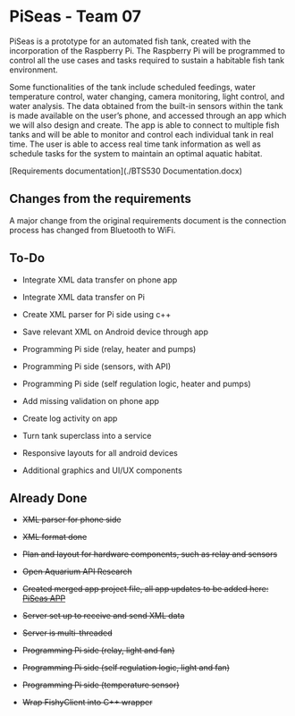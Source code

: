 # PiSeas - Team 07

PiSeas is a prototype for an automated fish tank, created with the incorporation of the Raspberry Pi. The Raspberry Pi will be programmed to control all the use cases and tasks required to sustain a habitable fish tank environment. 

Some functionalities of the tank include scheduled feedings, water temperature control, water changing, camera monitoring, light control, and water analysis. The data obtained from the built-in sensors within the tank is made available on the user’s phone, and accessed through an app which we will also design and create. The app is able to connect to multiple fish tanks and will be able to monitor and control each individual tank in real time. The user is able to access real time tank information as well as schedule tasks for the system to maintain an optimal aquatic habitat. 

[Requirements documentation](./BTS530 Documentation.docx)

## Changes from the requirements 
A major change from the original requirements document is the connection process has changed from Bluetooth to WiFi. 


## To-Do
* Integrate XML data transfer on phone app
* Integrate XML data transfer on Pi  
* Create XML parser for Pi side using c++ 
* Save relevant XML on Android device through app  

* Programming Pi side (relay, heater and pumps)
* Programming Pi side (sensors, with API)
* Programming Pi side (self regulation logic, heater and pumps)  

* Add missing validation on phone app   
* Create log activity on app
* Turn tank superclass into a service 
* Responsive layouts for all android devices 
* Additional graphics and UI/UX components


## Already Done
* ~~XML parser for phone side~~
* ~~XML format done~~  

* ~~Plan and layout for hardware components, such as relay and sensors~~
* ~~Open Aquarium API Research~~  

* ~~Created merged app project file, all app updates to be added here: [PiSeas APP](./PiSeas-AndroidAPP)~~  

* ~~Server set up to receive and send XML data~~
* ~~Server is multi-threaded~~
* ~~Programming Pi side (relay, light and fan)~~
* ~~Programming Pi side (self regulation logic, light and fan)~~
* ~~Programming Pi side (temperature sensor)~~

* ~~Wrap FishyClient into C++ wrapper~~  
